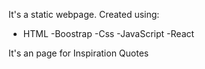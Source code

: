 It's a static webpage. Created using: 
- HTML
-Boostrap
-Css
-JavaScript
-React

It's an page for Inspiration Quotes